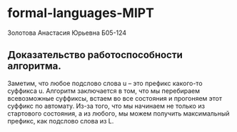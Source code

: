 # formal-languages-MIPT
Золотова Анастасия Юрьевна Б05-124

## Доказательство работоспособности алгоритма.
Заметим, что любое подслово слова u – это префикс какого-то суффикса u. Алгоритм заключается в том, что мы перебираем всевозможные суффиксы, встаем во все состояния и прогоняем этот суффикс по автомату. Из-за того, что мы начинаем не только из стартового состояния, а из любого, мы можем получить максимальный префикс, как подслово слова из L.
